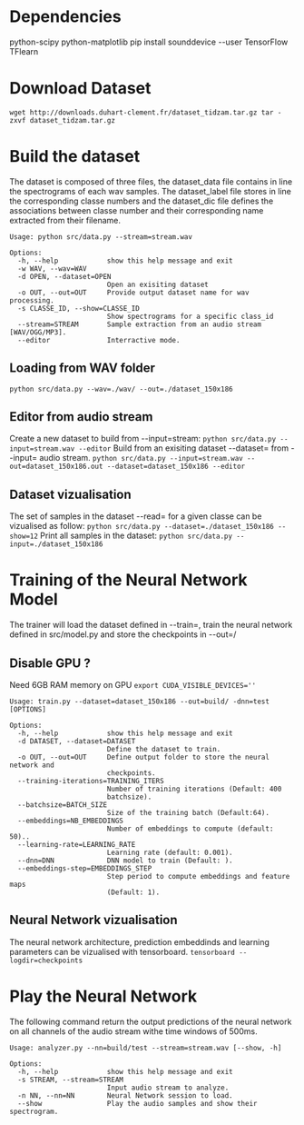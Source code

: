 Dependencies
============
python-scipy
python-matplotlib
pip install sounddevice --user
TensorFlow
TFlearn

Download Dataset
================
``
wget http://downloads.duhart-clement.fr/dataset_tidzam.tar.gz
tar -zxvf dataset_tidzam.tar.gz  
``

Build the dataset
=================
The dataset is composed of three files, the dataset_data file contains in line the spectrograms of each wav samples. The dataset_label file stores in line the corresponding classe numbers and the dataset_dic file defines the associations between classe number and their corresponding name extracted from their filename.

```
Usage: python src/data.py --stream=stream.wav

Options:
  -h, --help            show this help message and exit
  -w WAV, --wav=WAV     
  -d OPEN, --dataset=OPEN
                        Open an exisiting dataset
  -o OUT, --out=OUT     Provide output dataset name for wav processing.
  -s CLASSE_ID, --show=CLASSE_ID
                        Show spectrograms for a specific class_id
  --stream=STREAM       Sample extraction from an audio stream [WAV/OGG/MP3].
  --editor              Interractive mode.
```
Loading from WAV folder
-----------------------
``
python src/data.py --wav=./wav/ --out=./dataset_150x186
``

Editor from audio stream
----------------------------
Create a new dataset to build from --input=stream:
``
python src/data.py --input=stream.wav --editor
``
Build from an exisiting dataset --dataset= from --input= audio stream.
``
python src/data.py --input=stream.wav --out=dataset_150x186.out --dataset=dataset_150x186 --editor
``

Dataset vizualisation
---------------------
The set of samples in the dataset --read= for a given classe can be vizualised as follow:
``
python src/data.py --dataset=./dataset_150x186 --show=12
``
Print all samples in the dataset:
``
python src/data.py --input=./dataset_150x186
``

Training of the Neural Network Model
====================================
The trainer will load the dataset defined in --train=, train the neural network defined in src/model.py and store the checkpoints in --out=/

Disable GPU ?
-------------
Need 6GB RAM memory on GPU
``
export CUDA_VISIBLE_DEVICES=''
``
```
Usage: train.py --dataset=dataset_150x186 --out=build/ -dnn=test [OPTIONS]

Options:
  -h, --help            show this help message and exit
  -d DATASET, --dataset=DATASET
                        Define the dataset to train.
  -o OUT, --out=OUT     Define output folder to store the neural network and
                        checkpoints.
  --training-iterations=TRAINING_ITERS
                        Number of training iterations (Default: 400
                        batchsize).
  --batchsize=BATCH_SIZE
                        Size of the training batch (Default:64).
  --embeddings=NB_EMBEDDINGS
                        Number of embeddings to compute (default: 50)..
  --learning-rate=LEARNING_RATE
                        Learning rate (default: 0.001).
  --dnn=DNN             DNN model to train (Default: ).
  --embeddings-step=EMBEDDINGS_STEP
                        Step period to compute embeddings and feature maps
                        (Default: 1).
```

Neural Network vizualisation
----------------------------
The neural network architecture, prediction embeddinds and learning parameters can be vizualised with tensorboard.
``
tensorboard --logdir=checkpoints
``

Play the Neural Network
=======================
The following command return the output predictions of the neural network on all channels of the audio stream withe time windows of 500ms.

```
Usage: analyzer.py --nn=build/test --stream=stream.wav [--show, -h]

Options:
  -h, --help            show this help message and exit
  -s STREAM, --stream=STREAM
                        Input audio stream to analyze.
  -n NN, --nn=NN        Neural Network session to load.
  --show                Play the audio samples and show their spectrogram.
```

